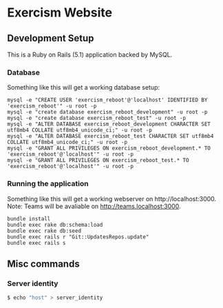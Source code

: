 # Exercism Website

## Development Setup

This is a Ruby on Rails (5.1) application backed by MySQL.

### Database

Something like this will get a working database setup:

```
mysql -e "CREATE USER 'exercism_reboot'@'localhost' IDENTIFIED BY 'exercism_reboot'" -u root -p
mysql -e "create database exercism_reboot_development" -u root -p
mysql -e "create database exercism_reboot_test" -u root -p
mysql -e "ALTER DATABASE exercism_reboot_development CHARACTER SET utf8mb4 COLLATE utf8mb4_unicode_ci;" -u root -p
mysql -e "ALTER DATABASE exercism_reboot_test CHARACTER SET utf8mb4 COLLATE utf8mb4_unicode_ci;" -u root -p
mysql -e "GRANT ALL PRIVILEGES ON exercism_reboot_development.* TO 'exercism_reboot'@'localhost'" -u root -p
mysql -e "GRANT ALL PRIVILEGES ON exercism_reboot_test.* TO 'exercism_reboot'@'localhost'" -u root -p
```

### Running the application

Something like this will get a working webserver on http://localhost:3000.
Note: Teams will be avaliable on http://teams.localhost:3000.

```
bundle install
bundle exec rake db:schema:load
bundle exec rake db:seed
bundle exec rails r "Git::UpdatesRepos.update"
bundle exec rails s
```

## Misc commands
### Server identity

```bash
$ echo "host" > server_identity
```
